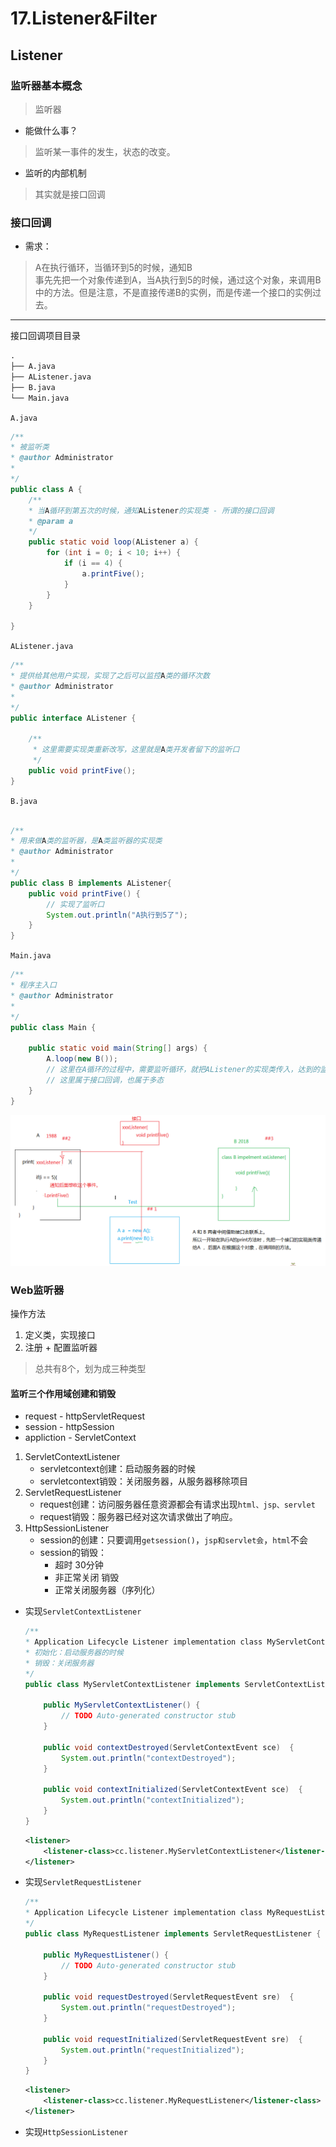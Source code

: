 # 17.Listener&Filter

## Listener

### 监听器基本概念

> 监听器

* 能做什么事？

> 监听某一事件的发生，状态的改变。

* 监听的内部机制

> 其实就是接口回调

### 接口回调

* 需求：

> A在执行循环，当循环到5的时候，通知B  
> 事先先把一个对象传递到A，当A执行到5的时候，通过这个对象，来调用B中的方法。但是注意，不是直接传递B的实例，而是传递一个接口的实例过去。

---
接口回调项目目录  

```txt
.  
├── A.java  
├── AListener.java  
├── B.java  
└── Main.java  
```

`A.java`

```java
/**
* 被监听类
* @author Administrator
*
*/
public class A {
    /**
    * 当A循环到第五次的时候，通知AListener的实现类 - 所谓的接口回调
    * @param a
    */
    public static void loop(AListener a) {
        for (int i = 0; i < 10; i++) {
            if (i == 4) {
                a.printFive();
            }
        }
    }

}
```

`AListener.java`

```java
/**
* 提供给其他用户实现，实现了之后可以监控A类的循环次数
* @author Administrator
*
*/
public interface AListener {

    /**
     * 这里需要实现类重新改写，这里就是A类开发者留下的监听口
     */
    public void printFive();
}
```

`B.java`

```java

/**
* 用来做A类的监听器，是A类监听器的实现类
* @author Administrator
*
*/
public class B implements AListener{
    public void printFive() {
        // 实现了监听口
        System.out.println("A执行到5了");
    }
}
```

`Main.java`

```java
/**
* 程序主入口
* @author Administrator
*
*/
public class Main {

    public static void main(String[] args) {
        A.loop(new B());
        // 这里在A循环的过程中，需要监听循环，就把AListener的实现类传入，达到的监听的目的
        // 这里属于接口回调，也属于多态
    }
}
```

![img](img/01.png)

### Web监听器

操作方法

1. 定义类，实现接口
2. 注册 + 配置监听器

> 总共有8个，划为成三种类型

#### 监听三个作用域创建和销毁

* request - httpServletRequest
* session - httpSession
* appliction - ServletContext

1. ServletContextListener
   * servletcontext创建：启动服务器的时候
   * servletcontext销毁：关闭服务器，从服务器移除项目
2. ServletRequestListener
   * request创建：访问服务器任意资源都会有请求出现`html、jsp、servlet`
   * request销毁：服务器已经对这次请求做出了响应。
3. HttpSessionListener
   * session的创建：只要调用`getsession()`，`jsp和servlet会`，`html`不会
   * session的销毁：
     * 超时 30分钟
     * 非正常关闭 销毁
     * 正常关闭服务器（序列化）

* 实现`ServletContextListener`

    ```java
    /**
    * Application Lifecycle Listener implementation class MyServletContextListener
    * 初始化：启动服务器的时候
    * 销毁：关闭服务器
    */
    public class MyServletContextListener implements ServletContextListener {

        public MyServletContextListener() {
            // TODO Auto-generated constructor stub
        }

        public void contextDestroyed(ServletContextEvent sce)  {
            System.out.println("contextDestroyed");
        }

        public void contextInitialized(ServletContextEvent sce)  {
            System.out.println("contextInitialized");
        }
    }
    ```

    ```xml
    <listener>
        <listener-class>cc.listener.MyServletContextListener</listener-class>
    </listener>
    ```

* 实现`ServletRequestListener`

    ```java
    /**
    * Application Lifecycle Listener implementation class MyRequestListener
    */
    public class MyRequestListener implements ServletRequestListener {

        public MyRequestListener() {
            // TODO Auto-generated constructor stub
        }

        public void requestDestroyed(ServletRequestEvent sre)  {
            System.out.println("requestDestroyed");
        }

        public void requestInitialized(ServletRequestEvent sre)  {
            System.out.println("requestInitialized");
        }
    }
    ```

    ```xml
    <listener>
        <listener-class>cc.listener.MyRequestListener</listener-class>
    </listener>
    ```

* 实现`HttpSessionListener`
